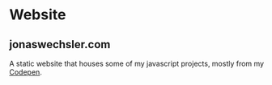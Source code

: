 Website
=======
jonaswechsler.com
-------
A static website that houses some of my javascript projects, mostly from my [Codepen](http://www.codepen.io/JWechs/public/).
